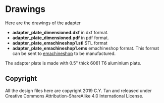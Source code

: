 # Drawings

Here are the drawings of the adapter

* **adapter_plate_dimensioned.dxf** in dxf format.
* **adapter_plate_dimensioned.pdf** in pdf format.
* **adapter_plate_emachineshop1.stl** STL format
* **adapter_plate_emachineshop1.ems** emachineshop format. This format
  can be sent to [emachineshop](http://www.emachineshop.com) to be
  manufactured.

The adapter plate is made with 0.5" thick 6061 T6 aluminium plate.

## Copyright

All the design files here are copyright 2019 C.Y. Tan and released
under Creative Commons Attribution-ShareAlike 4.0 International License.

